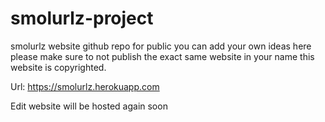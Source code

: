 # smolurlz-project

smolurlz website github repo for public you can add your own ideas here please make sure to not publish the exact same website in your name this website is copyrighted.


Url: https://smolurlz.herokuapp.com

Edit website will be hosted again soon
